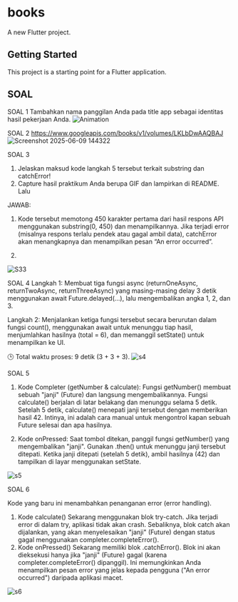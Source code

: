 # books

A new Flutter project.

## Getting Started

This project is a starting point for a Flutter application.

## SOAL

SOAL 1
Tambahkan nama panggilan Anda pada title app sebagai identitas hasil pekerjaan Anda.
![Animation](https://github.com/user-attachments/assets/9e0e4eb4-d925-4a6e-99a8-2ef77d743459)



SOAL 2
https://www.googleapis.com/books/v1/volumes/LKLbDwAAQBAJ
![Screenshot 2025-06-09 144322](https://github.com/user-attachments/assets/99a33255-0b77-4b5c-8c02-cda0eaaaa495)



SOAL 3 
1. Jelaskan maksud kode langkah 5 tersebut terkait substring dan catchError!
2. Capture hasil praktikum Anda berupa GIF dan lampirkan di README. Lalu 

JAWAB:
1.  Kode tersebut memotong 450 karakter pertama dari hasil respons API menggunakan substring(0, 450) dan menampilkannya. Jika terjadi error (misalnya respons terlalu pendek atau gagal ambil data), catchError akan menangkapnya dan menampilkan pesan “An error occurred”.

2.   

![S33](https://github.com/user-attachments/assets/0dd9ac70-396d-4001-803e-ab013184857a)


SOAL 4
Langkah 1:
Membuat tiga fungsi async (returnOneAsync, returnTwoAsync, returnThreeAsync) yang masing-masing delay 3 detik menggunakan await Future.delayed(...), lalu mengembalikan angka 1, 2, dan 3.

Langkah 2:
Menjalankan ketiga fungsi tersebut secara berurutan dalam fungsi count(), menggunakan await untuk menunggu tiap hasil, menjumlahkan hasilnya (total = 6), dan memanggil setState() untuk menampilkan ke UI.

🕒 Total waktu proses: 9 detik (3 + 3 + 3).
![s4](https://github.com/user-attachments/assets/768dbb36-2ef4-4f3a-af3a-db9ec159d8b0)


SOAL 5
1.  Kode Completer (getNumber & calculate):
Fungsi getNumber() membuat sebuah "janji" (Future) dan langsung mengembalikannya.
Fungsi calculate() berjalan di latar belakang dan menunggu selama 5 detik.
Setelah 5 detik, calculate() menepati janji tersebut dengan memberikan hasil 42.
Intinya, ini adalah cara manual untuk mengontrol kapan sebuah Future selesai dan apa hasilnya.

2.  Kode onPressed:
Saat tombol ditekan, panggil fungsi getNumber() yang mengembalikan "janji".
Gunakan .then() untuk menunggu janji tersebut ditepati.
Ketika janji ditepati (setelah 5 detik), ambil hasilnya (42) dan tampilkan di layar menggunakan setState.


![s5](https://github.com/user-attachments/assets/a08cc6b3-6052-4f2a-aa29-4c9bcb31ce86)


SOAL 6

Kode yang baru ini menambahkan penanganan error (error handling).

1.  Kode calculate()
Sekarang menggunakan blok try-catch.
Jika terjadi error di dalam try, aplikasi tidak akan crash.
Sebaliknya, blok catch akan dijalankan, yang akan menyelesaikan "janji" (Future) dengan status gagal menggunakan completer.completeError().
2.  Kode onPressed()
Sekarang memiliki blok .catchError().
Blok ini akan dieksekusi hanya jika "janji" (Future) gagal (karena completer.completeError() dipanggil).
Ini memungkinkan Anda menampilkan pesan error yang jelas kepada pengguna ("An error occurred") daripada aplikasi macet.


![s6](https://github.com/user-attachments/assets/e6659763-a5cc-4728-a858-9c6152be1061)











